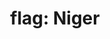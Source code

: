---
layout: smileys&emotion
title: "flag: Niger"
emoji: flag_niger
permalink: 🇳🇪.html
image: assets/img/3moji/flag_niger.png
---
